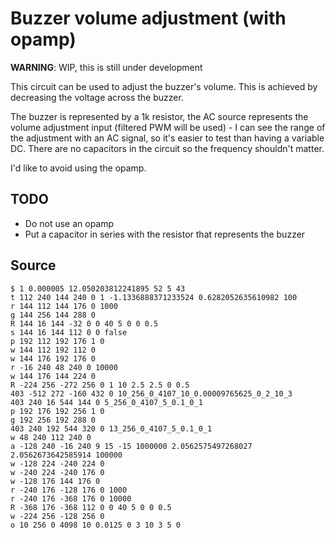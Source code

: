 # Buzzer volume adjustment (with opamp)
__WARNING__: WIP, this is still under development

This circuit can be used to adjust the buzzer's volume. This is achieved by
decreasing the voltage across the buzzer.

The buzzer is represented by a 1k resistor, the AC source represents the
volume adjustment input (filtered PWM will be used) - I can see the range of the
adjustment with an AC signal, so it's easier to test than having a variable DC.
There are no capacitors in the circuit so the frequency shouldn't matter.

I'd like to avoid using the opamp.

## TODO
- Do not use an opamp
- Put a capacitor in series with the resistor that represents the buzzer

## Source
```
$ 1 0.000005 12.050203812241895 52 5 43
t 112 240 144 240 0 1 -1.1336888371233524 0.6282052635610982 100
r 144 112 144 176 0 1000
g 144 256 144 288 0
R 144 16 144 -32 0 0 40 5 0 0 0.5
s 144 16 144 112 0 0 false
p 192 112 192 176 1 0
w 144 112 192 112 0
w 144 176 192 176 0
r -16 240 48 240 0 10000
w 144 176 144 224 0
R -224 256 -272 256 0 1 10 2.5 2.5 0 0.5
403 -512 272 -160 432 0 10_256_0_4107_10_0.00009765625_0_2_10_3
403 240 16 544 144 0 5_256_0_4107_5_0.1_0_1
p 192 176 192 256 1 0
g 192 256 192 288 0
403 240 192 544 320 0 13_256_0_4107_5_0.1_0_1
w 48 240 112 240 0
a -128 240 -16 240 9 15 -15 1000000 2.0562575497268027 2.0562673642585914 100000
w -128 224 -240 224 0
w -240 224 -240 176 0
w -128 176 144 176 0
r -240 176 -128 176 0 1000
r -240 176 -368 176 0 10000
R -368 176 -368 112 0 0 40 5 0 0 0.5
w -224 256 -128 256 0
o 10 256 0 4098 10 0.0125 0 3 10 3 5 0
```
